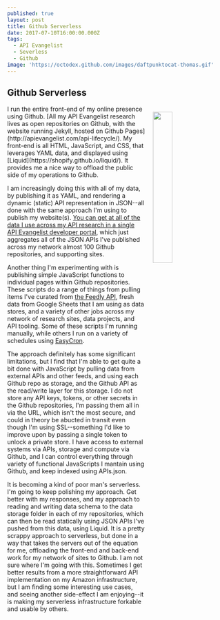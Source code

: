 ```yaml
---
published: true
layout: post
title: Github Serverless
date: 2017-07-10T16:00:00.000Z
tags:
  - API Evangelist
  - Severless
  - Github
image: 'https://octodex.github.com/images/daftpunktocat-thomas.gif'
---
```

## Github Serverless

<p><a href="https://octodex.github.com/daftpunktocat-thomas"><img src="https://octodex.github.com/images/daftpunktocat-thomas.gif" align="right" width="30%" style="padding: 15px;" /></a></p>I run the entire front-end of my online presence using Github. [All my API Evangelist research lives as open repositories on Github, with the website running Jekyll, hosted on Github Pages](http://apievangelist.com/api-lifecycle/). My front-end is all HTML, JavaScript, and CSS, that leverages YAML data, and displayed using [Liquid](https://shopify.github.io/liquid/). It provides me a nice way to offload the public side of my operations to Github. 

I am increasingly doing this with all of my data, by publishing it as YAML, and rendering a dynamic (static) API representation in JSON--all done with the same approach I'm using to publish my website(s). [You can get at all of the data I use across my API research in a single API Evangelist developer portal](http://developer.apievangelist.com/), which just aggregates all of the JSON APIs I've published across my network almost 100 Github repositories, and supporting sites.

Another thing I'm experimenting with is publishing simple JavaScript functions to individual pages within Github repositories. These scripts do a range of things from pulling items I've curated from [the Feedly API](https://developer.feedly.com/), fresh data from Google Sheets that I am using as data stores, and a variety of other jobs across my network of research sites, data projects, and API tooling. Some of these scripts I'm running manually, while others I run on a variety of schedules using [EasyCron](https://www.easycron.com). 

The approach definitely has some significant limitations, but I find that I'm able to get quite a bit done with JavaScript by pulling data from external APIs and other feeds, and using each Github repo as storage, and the Github API as the read/write layer for this storage. I do not store any API keys, tokens, or other secrets in the Github repositories, I'm passing them all in via the URL, which isn't the most secure, and could in theory be abucted in transit even though I'm using SSL--something I'd like to improve upon by passing a single token to unlock a private store. I have access to external systems via APIs, storage and compute via Github, and I can control everything through variety of functional JavaScripts I mantain using Github, and keep indexed using APIs.json.

It is becoming a kind of poor man's serverless. I'm going to keep polishing my approach. Get better with my responses, and my approach to reading and writing data schema to the data storage folder in each of my repositories, which can then be read statically using JSON APIs I've pushed from this data, using Liquid. It is a pretty scrappy approach to serverless, but done in a way that takes the servers out of the equation for me, offloading the front-end and back-end work for my network of sites to Github. I am not sure where I'm going with this. Sometimes I get better results from a more straightforward API implementation on my Amazon infrastructure, but I am finding some interesting use cases, and seeing another side-effect I am enjoying--it is making my serverless infrastructure forkable and usable by others.
